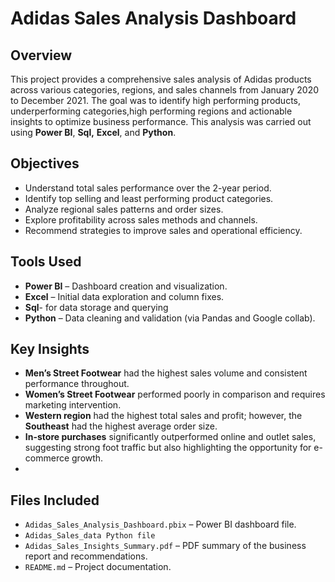 #              Adidas Sales Analysis Dashboard

## Overview

This project provides a comprehensive sales analysis of Adidas products across various categories, regions, and sales channels from January 2020 to December 2021\. The goal was to identify high performing products, underperforming categories,high performing regions and actionable insights to optimize business performance. This analysis was carried out using **Power BI**, **Sql,** **Excel**, and **Python**.

## Objectives

- Understand total sales performance over the 2-year period.  
- Identify top selling and least performing product categories.  
- Analyze regional sales patterns and order sizes.  
- Explore profitability across sales methods and channels.  
- Recommend strategies to improve sales and operational efficiency.

## Tools Used

- **Power BI** – Dashboard creation and visualization.  
- **Excel** – Initial data exploration and column fixes.  
- **Sql**\- for data storage and querying  
- **Python** – Data cleaning and validation (via Pandas and Google collab).

## Key Insights

- **Men’s Street Footwear** had the highest sales volume and consistent performance throughout.  
- **Women’s Street Footwear** performed poorly in comparison and requires marketing intervention.  
- **Western region** had the highest total sales and profit; however, the **Southeast** had the highest average order size.  
- **In-store purchases** significantly outperformed online and outlet sales, suggesting strong foot traffic but also highlighting the opportunity for e-commerce growth.  
- 

## Files Included

- `Adidas_Sales_Analysis_Dashboard.pbix` – Power BI dashboard file.  
- `Adidas_Sales_data Python file`  
- `Adidas_Sales_Insights_Summary.pdf` – PDF summary of the business report and recommendations.  
- `README.md` – Project documentation.

